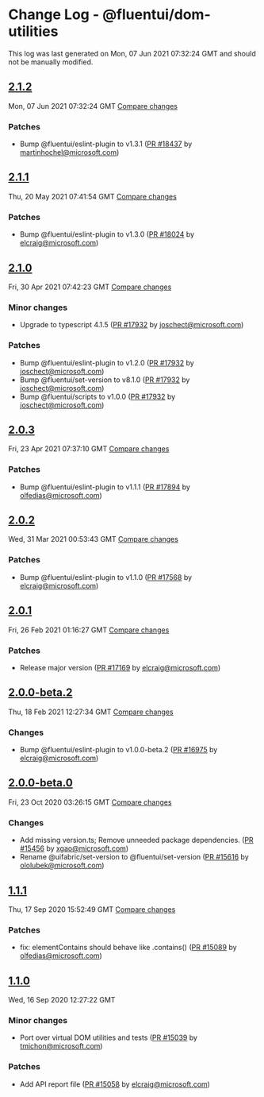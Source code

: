 # Change Log - @fluentui/dom-utilities

This log was last generated on Mon, 07 Jun 2021 07:32:24 GMT and should not be manually modified.

<!-- Start content -->

## [2.1.2](https://github.com/microsoft/fluentui/tree/@fluentui/dom-utilities_v2.1.2)

Mon, 07 Jun 2021 07:32:24 GMT 
[Compare changes](https://github.com/microsoft/fluentui/compare/@fluentui/dom-utilities_v2.1.1..@fluentui/dom-utilities_v2.1.2)

### Patches

- Bump @fluentui/eslint-plugin to v1.3.1 ([PR #18437](https://github.com/microsoft/fluentui/pull/18437) by martinhochel@microsoft.com)

## [2.1.1](https://github.com/microsoft/fluentui/tree/@fluentui/dom-utilities_v2.1.1)

Thu, 20 May 2021 07:41:54 GMT 
[Compare changes](https://github.com/microsoft/fluentui/compare/@fluentui/dom-utilities_v2.1.0..@fluentui/dom-utilities_v2.1.1)

### Patches

- Bump @fluentui/eslint-plugin to v1.3.0 ([PR #18024](https://github.com/microsoft/fluentui/pull/18024) by elcraig@microsoft.com)

## [2.1.0](https://github.com/microsoft/fluentui/tree/@fluentui/dom-utilities_v2.1.0)

Fri, 30 Apr 2021 07:42:23 GMT 
[Compare changes](https://github.com/microsoft/fluentui/compare/@fluentui/dom-utilities_v2.0.3..@fluentui/dom-utilities_v2.1.0)

### Minor changes

- Upgrade to typescript 4.1.5 ([PR #17932](https://github.com/microsoft/fluentui/pull/17932) by joschect@microsoft.com)

### Patches

- Bump @fluentui/eslint-plugin to v1.2.0 ([PR #17932](https://github.com/microsoft/fluentui/pull/17932) by joschect@microsoft.com)
- Bump @fluentui/set-version to v8.1.0 ([PR #17932](https://github.com/microsoft/fluentui/pull/17932) by joschect@microsoft.com)
- Bump @fluentui/scripts to v1.0.0 ([PR #17932](https://github.com/microsoft/fluentui/pull/17932) by joschect@microsoft.com)

## [2.0.3](https://github.com/microsoft/fluentui/tree/@fluentui/dom-utilities_v2.0.3)

Fri, 23 Apr 2021 07:37:10 GMT 
[Compare changes](https://github.com/microsoft/fluentui/compare/@fluentui/dom-utilities_v2.0.2..@fluentui/dom-utilities_v2.0.3)

### Patches

- Bump @fluentui/eslint-plugin to v1.1.1 ([PR #17894](https://github.com/microsoft/fluentui/pull/17894) by olfedias@microsoft.com)

## [2.0.2](https://github.com/microsoft/fluentui/tree/@fluentui/dom-utilities_v2.0.2)

Wed, 31 Mar 2021 00:53:43 GMT 
[Compare changes](https://github.com/microsoft/fluentui/compare/@fluentui/dom-utilities_v2.0.1..@fluentui/dom-utilities_v2.0.2)

### Patches

- Bump @fluentui/eslint-plugin to v1.1.0 ([PR #17568](https://github.com/microsoft/fluentui/pull/17568) by elcraig@microsoft.com)

## [2.0.1](https://github.com/microsoft/fluentui/tree/@fluentui/dom-utilities_v2.0.1)

Fri, 26 Feb 2021 01:16:27 GMT 
[Compare changes](https://github.com/microsoft/fluentui/compare/@fluentui/dom-utilities_v2.0.0-beta.2..@fluentui/dom-utilities_v2.0.1)

### Patches

- Release major version ([PR #17169](https://github.com/microsoft/fluentui/pull/17169) by elcraig@microsoft.com)

## [2.0.0-beta.2](https://github.com/microsoft/fluentui/tree/@fluentui/dom-utilities_v2.0.0-beta.2)

Thu, 18 Feb 2021 12:27:34 GMT 
[Compare changes](https://github.com/microsoft/fluentui/compare/@fluentui/dom-utilities_v2.0.0-beta.1..@fluentui/dom-utilities_v2.0.0-beta.2)

### Changes

- Bump @fluentui/eslint-plugin to v1.0.0-beta.2 ([PR #16975](https://github.com/microsoft/fluentui/pull/16975) by elcraig@microsoft.com)

## [2.0.0-beta.0](https://github.com/microsoft/fluentui/tree/@fluentui/dom-utilities_v2.0.0-beta.0)

Fri, 23 Oct 2020 03:26:15 GMT 
[Compare changes](https://github.com/microsoft/fluentui/compare/@fluentui/dom-utilities_v1.1.1..@fluentui/dom-utilities_v2.0.0-beta.0)

### Changes

- Add missing version.ts; Remove unneeded package dependencies. ([PR #15456](https://github.com/microsoft/fluentui/pull/15456) by xgao@microsoft.com)
- Rename @uifabric/set-version to @fluentui/set-version ([PR #15616](https://github.com/microsoft/fluentui/pull/15616) by ololubek@microsoft.com)

## [1.1.1](https://github.com/microsoft/fluentui/tree/@fluentui/dom-utilities_v1.1.1)

Thu, 17 Sep 2020 15:52:49 GMT 
[Compare changes](https://github.com/microsoft/fluentui/compare/@fluentui/dom-utilities_v1.1.0..@fluentui/dom-utilities_v1.1.1)

### Patches

- fix: elementContains should behave like .contains() ([PR #15089](https://github.com/microsoft/fluentui/pull/15089) by olfedias@microsoft.com)

## [1.1.0](https://github.com/microsoft/fluentui/tree/@fluentui/dom-utilities_v1.1.0)

Wed, 16 Sep 2020 12:27:22 GMT

### Minor changes

- Port over virtual DOM utilities and tests ([PR #15039](https://github.com/microsoft/fluentui/pull/15039) by tmichon@microsoft.com)

### Patches

- Add API report file ([PR #15058](https://github.com/microsoft/fluentui/pull/15058) by elcraig@microsoft.com)
